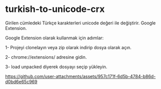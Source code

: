 # turkish-to-unicode-crx
Girilen cümledeki Türkçe karakterleri unicode değeri ile değiştirir. Google Extension.

Google Extension olarak kullanmak için adımlar:

1- Projeyi clonelayın veya zip olarak indirip dosya olarak açın.

2- chrome://extensions/ adresine gidin.

3- load unpacked diyerek dosyayı seçip yükleyin.


https://github.com/user-attachments/assets/957c171f-6d5b-4784-b86d-d0bd6e65c969

